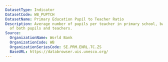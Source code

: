 ```yaml
---
DatasetType: Indicator
DatasetCode: WB_PUPTCH
DatasetName: Primary Education Pupil to Teacher Ratio
Description: Average number of pupils per teacher in primary school, based on headcounts
  of both pupils and teachers.
Source:
  OrganizationName: World Bank
  OrganizationCode: WB
  OrganizationSeriesCode: SE.PRM.ENRL.TC.ZS
  BaseURL: https://databrowser.uis.unesco.org/
---
```


